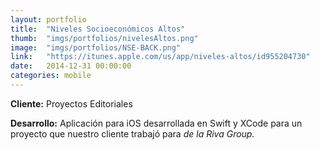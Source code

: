 ```yaml
---
layout:	portfolio
title:	"Niveles Socioeconómicos Altos"
thumb:  "imgs/portfolios/nivelesAltos.png"
image:	"imgs/portfolios/NSE-BACK.png"
link:   "https://itunes.apple.com/us/app/niveles-altos/id955204730"
date:   2014-12-31 00:00:00
categories: mobile
---
```


**Cliente:** Proyectos Editoriales

**Desarrollo:** Aplicación para iOS desarrollada en Swift y XCode para un proyecto que nuestro cliente trabajó para *de la Riva Group.*